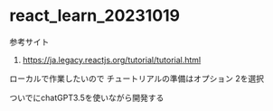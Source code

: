 # react_learn_20231019

参考サイト
1. https://ja.legacy.reactjs.org/tutorial/tutorial.html

ローカルで作業したいので
チュートリアルの準備はオプション 2を選択

ついでにchatGPT3.5を使いながら開発する